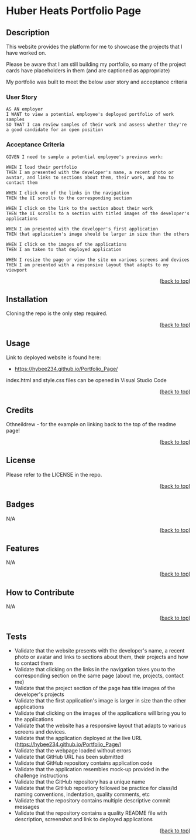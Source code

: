 
<a name="readme-top"></a>

# Huber Heats Portfolio Page

## Description

This website provides the platform for me to showcase the projects that I have worked on.

Please be aware that I am still building my portfolio, so many of the project cards have placeholders in them (and are captioned as appropriate) 

My portfolio was built to meet the below user story and acceptance criteria

### User Story

```
AS AN employer
I WANT to view a potential employee's deployed portfolio of work samples
SO THAT I can review samples of their work and assess whether they're a good candidate for an open position
```

### Acceptance Criteria

```
GIVEN I need to sample a potential employee's previous work:

WHEN I load their portfolio
THEN I am presented with the developer's name, a recent photo or avatar, and links to sections about them, their work, and how to contact them

WHEN I click one of the links in the navigation
THEN the UI scrolls to the corresponding section

WHEN I click on the link to the section about their work
THEN the UI scrolls to a section with titled images of the developer's applications

WHEN I am presented with the developer's first application
THEN that application's image should be larger in size than the others

WHEN I click on the images of the applications
THEN I am taken to that deployed application

WHEN I resize the page or view the site on various screens and devices
THEN I am presented with a responsive layout that adapts to my viewport
```

<p align="right">(<a href="#readme-top">back to top</a>)</p>

## Installation

Cloning the repo is the only step required.
<p align="right">(<a href="#readme-top">back to top</a>)</p>


## Usage

Link to deployed website is found here:
* https://hybee234.github.io/Portfolio_Page/
  
index.html and style.css files can be opened in Visual Studio Code

<p align="right">(<a href="#readme-top">back to top</a>)</p>
 

## Credits
Othneildrew - for the example on linking back to the top of the readme page!

<p align="right">(<a href="#readme-top">back to top</a>)</p>

## License

Please refer to the LICENSE in the repo.
<p align="right">(<a href="#readme-top">back to top</a>)</p>

## Badges

N/A
<p align="right">(<a href="#readme-top">back to top</a>)</p>

## Features

N/A
<p align="right">(<a href="#readme-top">back to top</a>)</p>

## How to Contribute

N/A
<p align="right">(<a href="#readme-top">back to top</a>)</p>

## Tests

* Validate that the website presents with the developer's name, a recent photo or avatar and links to sections about them, their projects and how to contact them
* Validate that clicking on the links in the navigation takes you to the corresponding section on the same page (about me, projects, contact me)
* Validate that the project section of the page has title images of the developer's projects
* Validate that the first application's image is larger in size than the other applications
* Validate that clicking on the images of the applications will bring you to the applications
* Validate that the website has a responsive layout that adapts to various screens and devices. 
* Validate that the application deployed at the live URL (https://hybee234.github.io/Portfolio_Page/)
* Validate that the webpage loaded without errors
* Validate that GitHub URL has been submitted
* Validate that GitHub repository contains application code
* Validate that the application resembles mock-up provided in the challenge instructions
* Validate that the GitHub repository has a unique name
* Validate that the GitHub repostiory followed be practice for class/id naming conventions, indentation, quality comments, etc
* Validate that the repository contains multiple descriptive commit messages
* Validate that the repository contains a quality README file with description, screenshot and link to deployed applications
<p align="right">(<a href="#readme-top">back to top</a>)</p>
